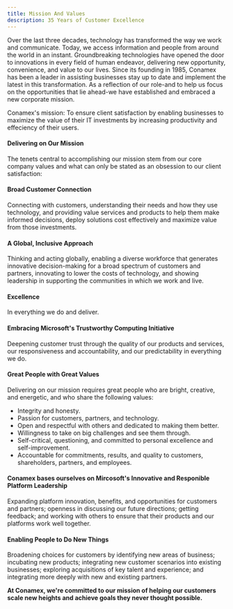 ```yaml
---
title: Mission And Values
description: 35 Years of Customer Excellence
---
```


Over the last three decades, technology has transformed the way
we work and communicate. Today, we access information and people
from around the world in an instant. Groundbreaking technologies
have opened the door to innovations in every field of human
endeavor, delivering new opportunity, convenience, and value to
our lives. Since its founding in 1985, Conamex has been a leader
in assisting businesses stay up to date and implement the latest
in this transformation. As a reflection of our role-and to help
us focus on the opportunities that lie ahead-we have established
and embraced a new corporate mission.

Conamex's mission: To ensure client satisfaction by enabling
businesses to maximize the value of their IT investments by
increasing productivity and effeciency of their users.

#### Delivering on Our Mission

The tenets central to accomplishing our mission stem from our
core company values and what can only be stated as an obsession
to our client satisfaction:

#### Broad Customer Connection

Connecting with customers, understanding their needs and how they
use technology, and providing value services and products to help
them make informed decisions, deploy solutions cost effectively
and maximize value from those investments.

#### A Global, Inclusive Approach

Thinking and acting globally, enabling a diverse workforce that
generates innovative decision-making for a broad spectrum of
customers and partners, innovating to lower the costs of technology,
and showing leadership in supporting the communities in which
we work and live.

#### Excellence

In everything we do and deliver.

#### Embracing Microsoft's Trustworthy Computing Initiative

Deepening customer trust through the quality of our products and
services, our responsiveness and accountability, and our
predictability in everything we do.

#### Great People with Great Values

Delivering on our mission requires great people who are bright,
creative, and energetic, and who share the following values:

* Integrity and honesty.
* Passion for customers, partners, and technology.
* Open and respectful with others and dedicated to making them better.
* Willingness to take on big challenges and see them through.
* Self-critical, questioning, and committed to personal excellence
and self-improvement.
* Accountable for commitments, results, and quality to customers,
shareholders, partners, and employees.

#### Conamex bases ourselves on Mircosoft's Innovative and Responible Platform Leadership

Expanding platform innovation, benefits, and opportunities for
customers and partners; openness in discussing our future directions;
getting feedback; and working with others to ensure that their
products and our platforms work well together.

#### Enabling People to Do New Things

Broadening choices for customers by identifying new areas of
business; incubating new products; integrating new customer
scenarios into existing businesses; exploring acquisitions of
key talent and experience; and integrating more deeply with
new and existing partners.

**At Conamex, we're committed to our mission of helping our
customers scale new heights and achieve goals they never
thought possible.**
